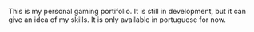This is my personal gaming portifolio. 
It is still in development, but it can give an idea of my skills.
It is only available in portuguese for now.

